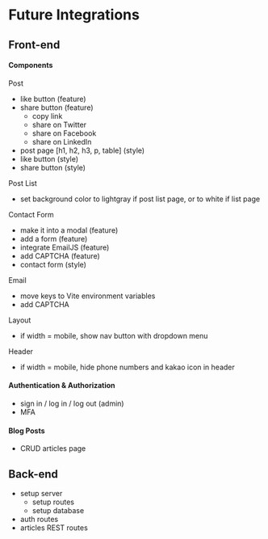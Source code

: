 # Future Integrations

## Front-end

#### Components ####

Post
* like button (feature)
* share button (feature)
    * copy link
    * share on Twitter 
    * share on Facebook       
    * share on LinkedIn
* post page [h1, h2, h3, p, table] (style)
* like button (style)
* share button (style)

Post List
* set background color to lightgray if post list page, or to white if list page

Contact Form
* make it into a modal (feature)
* add a form (feature)
* integrate EmailJS (feature)
* add CAPTCHA (feature)
* contact form (style)

Email
* move keys to Vite environment variables
* add CAPTCHA

Layout
* if width = mobile, show nav button with dropdown menu
  
Header
* if width = mobile, hide phone numbers and kakao icon in header 

#### Authentication & Authorization ####

* sign in / log in / log out (admin)
* MFA

#### Blog Posts ####

* CRUD articles page

## Back-end

* setup server
  * setup routes
  * setup database
* auth routes
* articles REST routes
